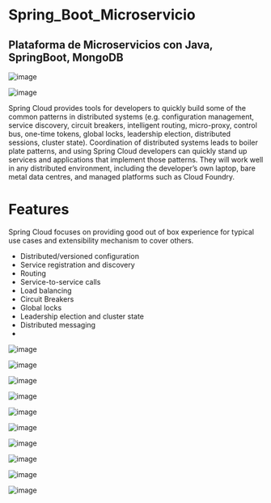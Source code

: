 # Spring_Boot_Microservicio
## Plataforma de Microservicios con Java, SpringBoot, MongoDB

![image](https://github.com/harmony365/Spring_Boot_Microservicio/assets/99802333/9a69ba30-e8a4-40d3-ad9e-351cede0cd9b)

![image](https://github.com/harmony365/Spring_Boot_Microservicio/assets/99802333/09457f67-6bfc-4293-99c2-8d12254ac473)

Spring Cloud provides tools for developers to quickly build some of the common patterns in distributed systems (e.g. configuration management, service discovery, circuit breakers, intelligent routing, micro-proxy, control bus, one-time tokens, global locks, leadership election, distributed sessions, cluster state). Coordination of distributed systems leads to boiler plate patterns, and using Spring Cloud developers can quickly stand up services and applications that implement those patterns. They will work well in any distributed environment, including the developer’s own laptop, bare metal data centres, and managed platforms such as Cloud Foundry.

# Features
Spring Cloud focuses on providing good out of box experience for typical use cases and extensibility mechanism to cover others.

- Distributed/versioned configuration
- Service registration and discovery
- Routing
- Service-to-service calls
- Load balancing
- Circuit Breakers
- Global locks
- Leadership election and cluster state
- Distributed messaging
- 



![image](https://github.com/harmony365/Spring_Boot_Microservicio/assets/99802333/a6cd4500-1938-416c-b6ce-e97a995a51d2)

![image](https://github.com/harmony365/Spring_Boot_Microservicio/assets/99802333/efca8747-5238-4003-bc06-0abf0a4a7e4f)

![image](https://github.com/harmony365/Spring_Boot_Microservicio/assets/99802333/0eddcb63-8b6a-4331-ac6b-3d28a35b2ca2)

![image](https://github.com/harmony365/Spring_Boot_Microservicio/assets/99802333/455260f7-a944-4944-97e9-c4c530210a3e)

![image](https://github.com/harmony365/Spring_Boot_Microservicio/assets/99802333/ff6e8330-7c94-45f4-8635-23c840d82610)

![image](https://github.com/harmony365/Spring_Boot_Microservicio/assets/99802333/a0cf9f14-e99b-4797-8063-f049094ff068)

![image](https://github.com/harmony365/Spring_Boot_Microservicio/assets/99802333/5517a563-8e7a-4b03-b834-3780c987c79f)



![image](https://github.com/harmony365/Spring_Boot_Microservicio/assets/99802333/8a20d579-5e36-4db2-8380-05b3d4fb7b01)


![image](https://github.com/harmony365/Spring_Boot_Microservicio/assets/99802333/ae87aef5-fe17-4f21-8806-c7ff20e82c39)


![image](https://github.com/harmony365/Spring_Boot_Microservicio/assets/99802333/93998bfb-3dd1-4cee-873e-4d2f7f33e461)


